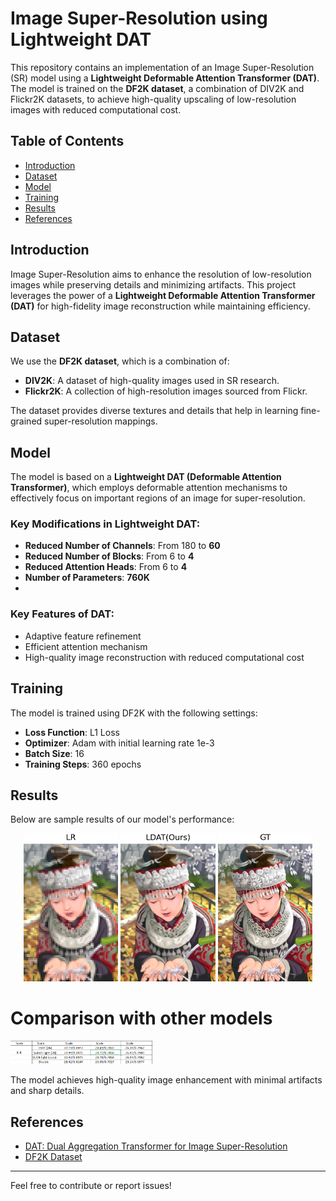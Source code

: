 # Image Super-Resolution using Lightweight DAT

This repository contains an implementation of an Image Super-Resolution (SR) model using a **Lightweight Deformable Attention Transformer (DAT)**. The model is trained on the **DF2K dataset**, a combination of DIV2K and Flickr2K datasets, to achieve high-quality upscaling of low-resolution images with reduced computational cost.

## Table of Contents
- [Introduction](#introduction)
- [Dataset](#dataset)
- [Model](#model)
- [Training](#training)
- [Results](#results)
- [References](#references)

## Introduction
Image Super-Resolution aims to enhance the resolution of low-resolution images while preserving details and minimizing artifacts. This project leverages the power of a **Lightweight Deformable Attention Transformer (DAT)** for high-fidelity image reconstruction while maintaining efficiency.

## Dataset
We use the **DF2K dataset**, which is a combination of:
- **DIV2K**: A dataset of high-quality images used in SR research.
- **Flickr2K**: A collection of high-resolution images sourced from Flickr.

The dataset provides diverse textures and details that help in learning fine-grained super-resolution mappings.

## Model
The model is based on a **Lightweight DAT (Deformable Attention Transformer)**, which employs deformable attention mechanisms to effectively focus on important regions of an image for super-resolution. 

### Key Modifications in Lightweight DAT:
- **Reduced Number of Channels**: From 180 to **60**
- **Reduced Number of Blocks**: From 6 to **4**
- **Reduced Attention Heads**: From 6 to **4**
- **Number of Parameters**: **760K**
- 

### Key Features of DAT:
- Adaptive feature refinement
- Efficient attention mechanism
- High-quality image reconstruction with reduced computational cost

## Training
The model is trained using DF2K with the following settings:
- **Loss Function**: L1 Loss
- **Optimizer**: Adam with initial learning rate 1e-3
- **Batch Size**: 16
- **Training Steps**: 360 epochs

## Results
Below are sample results of our model's performance:
<p align="center">
  <img src="results/subplot_1.png" width="30%" />
  <img src="results/subplot_4.png" width="30%" />
  <img src="results/subplot_5.png" width="30%" />
  <h1>Comparison with other models </h1>
  <img src="results/transformer.png" width="45%" />
</p>
<!-- ![Super-Resolution Results](results/subplot_1.png)![](results/subplot_4.png)![](results/subplot_5.png) -->
<!-- ![Comparisons](results/transformer.png) -->

The model achieves high-quality image enhancement with minimal artifacts and sharp details.


## References
- [DAT: Dual Aggregation Transformer for Image Super-Resolution](https://arxiv.org/pdf/2308.03364)
- [DF2K Dataset](https://data.vision.ee.ethz.ch/cvl/DIV2K/)

---
Feel free to contribute or report issues!

